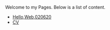Welcome to my Pages. Below is a list of content.
- [Hello,Web,020620](pages/blog1.html)
- [CV](pages/blog0.html)

